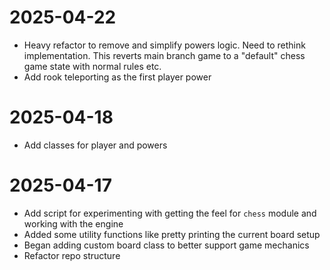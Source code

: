 # 2025-04-22
* Heavy refactor to remove and simplify powers logic. Need to rethink implementation. This reverts main branch game to a "default" chess game state with normal rules etc.  
* Add rook teleporting as the first player power

# 2025-04-18
* Add classes for player and powers

# 2025-04-17
* Add script for experimenting with getting the feel for `chess` module and working with the engine 
* Added some utility functions like pretty printing the current board setup
* Began adding custom board class to better support game mechanics
* Refactor repo structure
